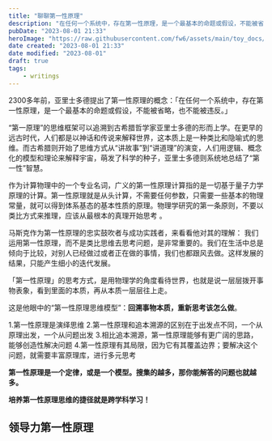 ```yaml
---
title: "聊聊第一性原理"
description: "在任何一个系统中，存在第一性原理，是一个最基本的命题或假设，不能被省略，也不能被违反。———亚里士多德"
pubDate: "2023-08-01 21:33"
heroImage: "https://raw.githubusercontent.com/fw6/assets/main/toy_docs/20230801213558.png"
date created: "2023-08-01 21:33"
date modified: "2023-08-01"
draft: true
tags:
    - writings
---
```


2300多年前，亚里士多德提出了第一性原理的概念：「在任何一个系统中，存在第一性原理，是一个最基本的命题或假设，不能被省略，也不能被违反。」

“第一原理”的思维框架可以追溯到古希腊哲学家亚里士多德的形而上学。在更早的远古时代，人们都是以神话和传说来解释世界，这本质上是一种类比和隐喻式的思维。而古希腊则开始了思维方式从“讲故事”到“讲道理”的演变，人们用逻辑、概念化的模型和理论来解释宇宙，萌发了科学的种子，亚里士多德则系统地总结了“第一性”智慧。

作为计算物理中的一个专业名词，广义的第一性原理计算指的是一切基于量子力学原理的计算。第一性原理就是从头计算，不需要任何参数，只需要一些基本的物理常量，就可以得到体系基态的基本性质的原理。物理学研究的第一条原则，不要以类比方式来推理，应该从最根本的真理开始思考 。

马斯克作为第一性原理的忠实鼓吹者与成功实践者，来看看他对其的理解：
我们运用第一性原理，而不是类比思维去思考问题，是非常重要的。我们在生活中总是倾向于比较，对别人已经做过或者正在做的事情，我们也都跟风去做。这样发展的结果，只能产生细小的迭代发展。

「第一性原理」的思考方式，是用物理学的角度看待世界，也就是说一层层拨开事物表象，看到里面的本质，再从本质一层层往上走。

这是他眼中的“第一性原理思维模型”：**回溯事物本质，重新思考该怎么做**。

1.第一性原理是演绎思维
2.第一性原理和追本溯源的区别在于出发点不同，一个从原理出发，一个从问题出发
3.相比追本溯源，第一性原理能够有更广阔的思路，能够创造性解决问题
4.第一性原理有其局限，因为它有其覆盖边界；要解决这个问题，就需要丰富原理库，进行多元思考


**第一性原理是一个定律，或是一个模型。搜集的越多，那你能解答的问题也就越多。**

**培养第一性原理思维的捷径就是跨学科学习！**

## 领导力第一性原理

